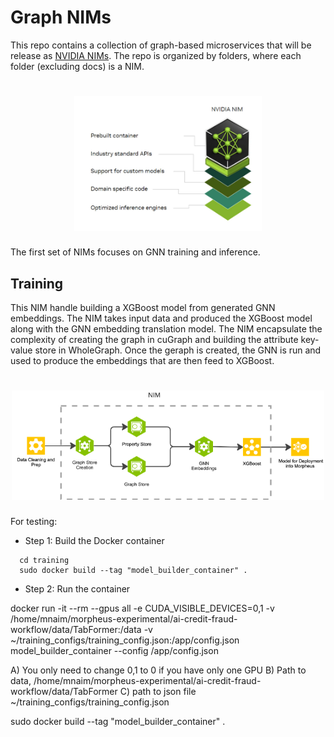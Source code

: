# Graph NIMs

This repo contains a collection of graph-based microservices that will be release as [NVIDIA NIMs](https://docs.nvidia.com/nim/index.html). The repo is organized by folders, where each folder (excluding docs) is a NIM.

<h1 align="center"; style="font-style: italic";>
  <img src="docs/imgs/nv-min.png" alt="NIM" width="300">
</h1>


The first set of NIMs focuses on GNN training and inference.  


## Training
This NIM handle building a XGBoost model from generated GNN embeddings.  The NIM takes input data and produced the XGBoost model along with the GNN embedding translation model. The NIM encapsulate the complexity of creating the graph in cuGraph and building the attribute key-value store in WholeGraph. Once the geraph is created, the GNN is run and used to produce the embeddings that are then feed to XGBoost.  

<h1 align="center"; style="font-style: italic";>
  <img src="docs/imgs/training-nim.png" alt="Training NIM" width="500">
</h1>

For testing:
* Step 1: Build the Docker container
```
  cd training
  sudo docker build --tag "model_builder_container" .
```
* Step 2: Run the container


docker run -it --rm  --gpus all -e CUDA_VISIBLE_DEVICES=0,1  -v /home/mnaim/morpheus-experimental/ai-credit-fraud-workflow/data/TabFormer:/data  -v ~/training_configs/training_config.json:/app/config.json model_builder_container --config /app/config.json 

A) You only need to change 0,1 to 0 if you have only one GPU
B) Path to data, /home/mnaim/morpheus-experimental/ai-credit-fraud-workflow/data/TabFormer
C) path to json file  ~/training_configs/training_config.json

sudo docker build --tag "model_builder_container" .

